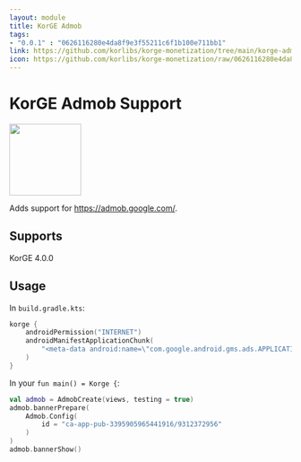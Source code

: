 ```yaml
---
layout: module
title: KorGE Admob
tags: 
- "0.0.1" : "0626116280e4da8f9e3f55211c6f1b100e711bb1"
link: https://github.com/korlibs/korge-monetization/tree/main/korge-admob
icon: https://github.com/korlibs/korge-monetization/raw/0626116280e4da8f9e3f55211c6f1b100e711bb1/korge-admob/admob.svg
---
```


# KorGE Admob Support

<img src="https://github.com/korlibs/korge-monetization/raw/0626116280e4da8f9e3f55211c6f1b100e711bb1/korge-admob/admob.svg" width="128" height="128" />

Adds support for <https://admob.google.com/>.

## Supports

KorGE 4.0.0

## Usage

In `build.gradle.kts`:

```kotlin
korge {
    androidPermission("INTERNET")
    androidManifestApplicationChunk(
        "<meta-data android:name=\"com.google.android.gms.ads.APPLICATION_ID\" android:value=\"ca-app-pub-3395905965441916~3606887124\" />"
    )
}
```

In your `fun main() = Korge {`:

```kotlin
val admob = AdmobCreate(views, testing = true)
admob.bannerPrepare(
    Admob.Config(
        id = "ca-app-pub-3395905965441916/9312372956"
    )
)
admob.bannerShow()
```
